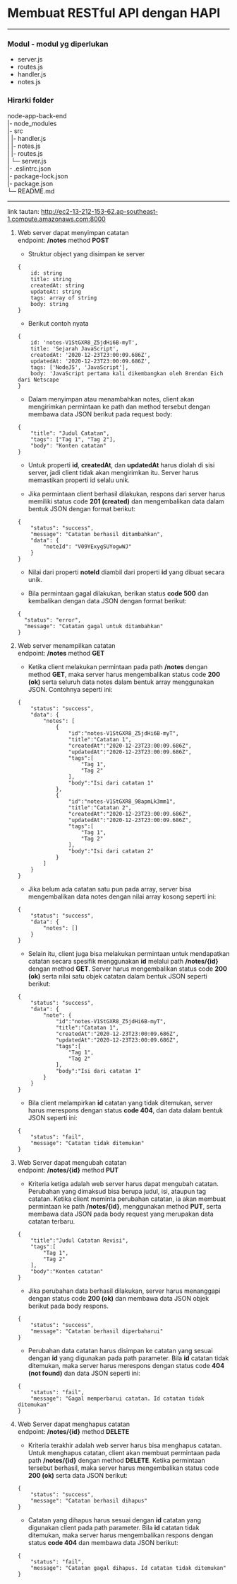 # Membuat RESTful API dengan HAPI
---
### Modul - modul yg diperlukan
* server.js
* routes.js
* handler.js
* notes.js

### **Hirarki folder**
node-app-back-end  
|- node_modules  
|- src  
| |- handler.js  
| |- notes.js  
| |- routes.js  
| └─ server.js  
|- .eslintrc.json  
|- package-lock.json  
|- package.json  
└─ README.md  

---
link tautan: http://ec2-13-212-153-62.ap-southeast-1.compute.amazonaws.com:8000
1. Web server dapat menyimpan catatan  
	endpoint: **/notes** method **POST**

	*  Struktur object yang disimpan ke server
	```
	{
		id: string
		title: string
		createdAt: string
		updateAt: string
		tags: array of string
		body: string
	}
	```

	* Berikut contoh nyata
	```
	{
		id: 'notes-V1StGXR8_Z5jdHi6B-myT',
	 	title: 'Sejarah JavaScript',
		createdAt: '2020-12-23T23:00:09.686Z',
		updatedAt: '2020-12-23T23:00:09.686Z',
		tags: ['NodeJS', 'JavaScript'],
		body: 'JavaScript pertama kali dikembangkan oleh Brendan Eich dari Netscape
	}
	```

	* Dalam menyimpan atau menambahkan notes, client akan mengirimkan permintaan ke path dan method tersebut dengan membawa data JSON berikut pada request body:
	```
	{
		"title": "Judul Catatan",
		"tags": ["Tag 1", "Tag 2"],
		"body": "Konten catatan"
	}
	```

	* Untuk properti **id**, **createdAt**, dan **updatedAt** harus diolah di sisi server, jadi client tidak akan mengirimkan itu. Server harus memastikan properti id selalu unik.

	* Jika permintaan client berhasil dilakukan, respons dari server harus memiliki status code **201 (created)** dan mengembalikan data dalam bentuk JSON dengan format berikut:
	```
	{
		"status": "success",
		"message": "Catatan berhasil ditambahkan",
		"data": {
			"noteId": "V09YExygSUYogwWJ"
		}
	}
	```

	* Nilai dari properti **noteId** diambil dari properti **id** yang dibuat secara unik.

	* Bila permintaan gagal dilakukan, berikan status **code 500** dan kembalikan dengan data JSON dengan format berikut:
	```
	{
	  "status": "error",
	  "message": "Catatan gagal untuk ditambahkan"
	}
	```

2. Web server menampilkan catatan  
	endpoint: **/notes** method **GET**

	* Ketika client melakukan permintaan pada path **/notes** dengan method **GET**, maka server harus mengembalikan status code **200 (ok)** serta seluruh data notes dalam bentuk array menggunakan JSON. Contohnya seperti ini:
	```
	{
		"status": "success",
		"data": {
			"notes": [
				{
					"id":"notes-V1StGXR8_Z5jdHi6B-myT",
					"title":"Catatan 1",
					"createdAt":"2020-12-23T23:00:09.686Z",
					"updatedAt":"2020-12-23T23:00:09.686Z",
					"tags":[
						"Tag 1",
						"Tag 2"
					],
					"body":"Isi dari catatan 1"
				},
				{
					"id":"notes-V1StGXR8_98apmLk3mm1",
					"title":"Catatan 2",
					"createdAt":"2020-12-23T23:00:09.686Z",
					"updatedAt":"2020-12-23T23:00:09.686Z",
					"tags":[
						"Tag 1",
						"Tag 2"
					],
					"body":"Isi dari catatan 2"
				}
			]
		}
	}
	```

	* Jika belum ada catatan satu pun pada array, server bisa mengembalikan data notes dengan nilai array kosong seperti ini:
	```
	{
		"status": "success",
		"data": {
			"notes": []
		}
	}
	```

	* Selain itu, client juga bisa melakukan permintaan untuk mendapatkan catatan secara spesifik menggunakan **id** melalui path **/notes/{id}** dengan method **GET**. Server harus mengembalikan status code **200 (ok)** serta nilai satu objek catatan dalam bentuk JSON seperti berikut:
	```
	{
		"status": "success",
		"data": {
			"note": {
				"id":"notes-V1StGXR8_Z5jdHi6B-myT",
				"title":"Catatan 1",
				"createdAt":"2020-12-23T23:00:09.686Z",
				"updatedAt":"2020-12-23T23:00:09.686Z",
				"tags":[
					"Tag 1",
					"Tag 2"
				],
				"body":"Isi dari catatan 1"
			}
		}
	}
	```

	* Bila client melampirkan **id** catatan yang tidak ditemukan, server harus merespons dengan status **code 404**, dan data dalam bentuk JSON seperti ini:
	```
	{
		"status": "fail",
		"message": "Catatan tidak ditemukan"
	}
	```

3. Web Server dapat mengubah catatan  
	endpoint: **/notes/{id}** method **PUT**

	* Kriteria ketiga adalah web server harus dapat mengubah catatan. Perubahan yang dimaksud bisa berupa judul, isi, ataupun tag catatan. Ketika client meminta perubahan catatan, ia akan membuat permintaan ke path **/notes/{id}**, menggunakan method **PUT**, serta membawa data JSON pada body request yang merupakan data catatan terbaru.

	```
	{
		"title":"Judul Catatan Revisi",
		"tags":[
			"Tag 1",
			"Tag 2"
		],
		"body":"Konten catatan"
	}
	```

	* Jika perubahan data berhasil dilakukan, server harus menanggapi dengan status code **200 (ok)** dan membawa data JSON objek berikut pada body respons.
	```
	{
		"status": "success",
		"message": "Catatan berhasil diperbaharui"
	}
	```

	* Perubahan data catatan harus disimpan ke catatan yang sesuai dengan **id** yang digunakan pada path parameter. Bila **id** catatan tidak ditemukan, maka server harus merespons dengan status code **404 (not found)** dan data JSON seperti ini:
	```
	{
		"status": "fail",
		"message": "Gagal memperbarui catatan. Id catatan tidak ditemukan"
	}
	```

4. Web Server dapat menghapus catatan  
	endpoint: **/notes/{id}** method **DELETE**

	* Kriteria terakhir adalah web server harus bisa menghapus catatan. Untuk menghapus catatan, client akan membuat permintaan pada path **/notes/{id}** dengan method **DELETE**. Ketika permintaan tersebut berhasil, maka server harus mengembalikan status code **200 (ok)** serta data JSON berikut:
	```
	{
		"status": "success",
		"message": "Catatan berhasil dihapus"
	}
	```

	* Catatan yang dihapus harus sesuai dengan **id** catatan yang digunakan client pada path parameter. Bila **id** catatan tidak ditemukan, maka server harus mengembalikan respons dengan status **code 404** dan membawa data JSON berikut:
	```
	{
		"status": "fail",
		"message": "Catatan gagal dihapus. Id catatan tidak ditemukan"
	}
	```

